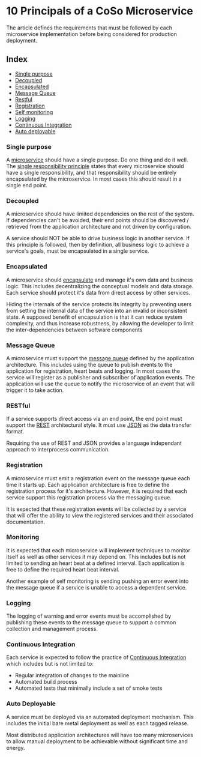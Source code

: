 # 10 Principals of a CoSo Microservice

The article defines the requirements that must be followed by each microservice implementation before being considered for production deployment.

## Index

* [Single purpose](#single-purpose)
* [Decoupled](#decoupled)
* [Encapsulated](#encapsulated)
* [Message Queue](#messaging)
* [Restful](#restful)
* [Registration](#registration)
* [Self monitoring](#monitoring)
* [Logging](#logging)
* [Continuous Integration](#ci)
* [Auto deployable](#deployment)

### <a name="single-purpose"></a>Single purpose

A [microservice](http://en.wikipedia.org/wiki/Microservices) should have a single purpose.  Do one thing and do it well.  The [single responsibility principle](http://en.wikipedia.org/wiki/Single_responsibility_principle) states that every microservice should have a single responsibility, and that responsibility should be entirely encapsulated by the microservice. In most cases this should result in a single end point.

### <a name="decoupled"></a>Decoupled

A microservice should have limited dependencies on the rest of the system.  If dependencies can't be avoided, their end points should be discovered / retrieved from the application architecture and not driven by configuration.

A service should NOT be able to drive business logic in another service. If this principle is followed, then by definition, all business logic to achieve a service's goals, must be encapsulated in a single service.

### <a name="encapsulated"></a>Encapsulated

A microservice should [encapsulate](http://en.wikipedia.org/wiki/Encapsulation_%28object-oriented_programming%29) and manage it's own data and business logic. This includes decentralizing the conceptual models and data storage.  Each service should protect it's data from direct access by other services.

Hiding the internals of the service protects its integrity by preventing users from setting the internal data of the service into an invalid or inconsistent state. A supposed benefit of encapsulation is that it can reduce system complexity, and thus increase robustness, by allowing the developer to limit the inter-dependencies between software components

### <a name="messaging"></a>Message Queue

A microservice must support the [message queue](http://en.wikipedia.org/wiki/Message_queue) defined by the application architecture.  This includes using the queue to publish events to the application for registration, heart beats and logging. In most cases the service will register as a publisher and subscriber of application events.  The application will use the queue to notify the microservice of an event that will trigger it to take action.

### <a name="restful"></a>RESTful

If a service supports direct access via an end point, the end point must support the [REST](http://en.wikipedia.org/wiki/Representational_state_transfer#Architectural_constraints) architectural style.  It must use [JSON](http://en.wikipedia.org/wiki/JSON) as the data transfer format.

Requiring the use of REST and JSON provides a language independant approach to interprocess communication.

### <a name="registration"></a>Registration

A microservice must emit a registration event on the message queue each time it starts up.  Each application architecture is free to define the registration process for it's architecture.  However, it is required that each service support this registration process via the messaging queue.

It is expected that these registration events will be collected by a service that will offer the ability to view the registered services and their associated documentation.

### <a name="monitoring"></a>Monitoring

It is expected that each microservice will implement techniques to monitor itself as well as other services it may depend on.  This includes but is not limited to sending an heart beat at a defined interval. Each application is free to define the required heart beat interval.

Another example of self monitoring is sending pushing an error event into the message queue if a service is unable to access a dependent service.

### <a name="logging"></a>Logging

The logging of warning and error events must be accomplished by publishing these events to the message queue to support a common collection and management process.

### <a name="ci"></a>Continuous Integration

Each service is expected to follow the practice of [Continuous Integration](http://en.wikipedia.org/wiki/Continuous_integration) which includes but is not limited to:

* Regular integration of changes to the mainline
* Automated build process
* Automated tests that minimally include a set of smoke tests

### <a name="deployment"></a>Auto Deployable

A service must be deployed via an automated deployment mechanism.  This includes the initial bare metal deployment as well as each tagged release.

Most distributed application architectures will have too many microservices to allow manual deployment to be achievable without significant time and energy.
